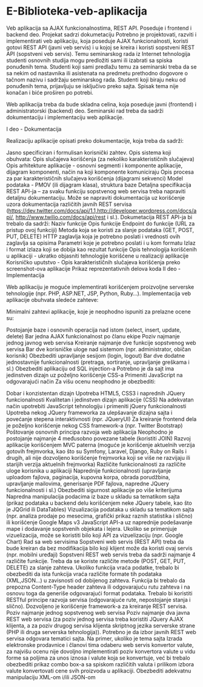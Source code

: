 # E-Biblioteka-veb-aplikacija
Veb aplikacija sa AJAX funkcionalnostima, REST API. Poseduje i frontend i backend deo. Projekat sadrzi dokumetaciju
Potrebno je projektovati, razviti i implementirati veb aplikaciju, koja poseduje AJAX funkcionalnosti, koristi gotovi REST API (javni veb servis) i u kojoj se kreira i koristi sopstveni REST API (sopstveni veb servis). Temu seminarskog rada iz Internet tehnologija studenti osnovnih studija mogu predložiti sami ili izabrati sa spiska ponuđenih tema. Studenti koji sami predlažu temu za seminarski treba da se sa nekim od nastavnika ili asistenata na predmetu prethodno dogovore o tačnom nazivu i sadržaju seminarskog rada. Studenti koji biraju neku od ponuđenih tema, prijavljuju se isključivo preko sajta. Spisak tema nije konačan i biće proširen po potrebi.

Web aplikacija treba da bude skladna celina, koja poseduje javni (frontend) i administratorski (backend) deo. Seminarski rad treba da sadrži dokumentaciju i implementaciju web aplikacije.

I deo - Dokumentacija

Realizaciju aplikacije opisati preko dokumentacije, koja treba da sadrži:

Jasno specificiran i formulisan korisnički zahtev.
Opis sistema koji obuhvata:
Opis slučajeva korišćenja (za nekoliko karakterističnih slučajeva)
Opis arhitekture aplikacije - osnovni segmenti i komponente aplikacije, dijagram komponenti, način na koji komponente komuniciraju
Opis procesa za par karakterističnih slučajeva korišćenja (dijagrami sekvenci)
Model podataka - PMOV (ili dijagram klasa), struktura baze
Detaljna specifikacija REST API-ja – za svaku funkciju sopstvenog web servisa treba napraviti detaljnu dokumentaciju. Može se napraviti dokumentacija uz korišćenje uzora dokumentacija različitih javnih REST servisa (https://dev.twitter.com/docs/api/1.1,http://developer.wordpress.com/docs/api/, http://www.twilio.com/docs/api/rest i sl.). Dokumetacija REST API-ja bi trebalo da sadrži:
Naziv funkcije
Opis funkcije
Endpoint do funkcije (URL za pristup ovoj funkciji)
Metoda koja se koristi za slanje podataka (GET, POST, PUT, DELETE)
HTTP zaglavlja koja je potrebno poslati i vrednosti ovih zaglavlja sa opisima
Parametri koje je potrebno poslati i u kom formatu
Izlaz i format izlaza koji se dobija kao rezultat funkcije
Opis tehnologija korišćenih u aplikaciji - ukratko objasniti tehnologije korišćene u realizaciji aplikacije
Korisničko uputstvo - Opis karakterističnih slučajeva korišćenja preko screenshot-ova aplikacije
Prikaz reprezentativnih delova koda
II deo - Implementacija

Web aplikaciju je moguće implementirati korišćenjem proizvoljne serverske tehnologije (npr. PHP, ASP.NET, JSP, Python, Ruby…). Implementacija veb aplikacije obuhvata sledeće zahteve:


Minimalni zahtevi aplikacije, koje je neophodno ispuniti za prelazne ocene su:

Postojanje baze i osnovnih operacija nad istom (select, insert, update, delete)
Bar jedna AJAX funkcionalnost po članu ekipe
Poziv najmanje jednog javnog web servisa
Kreiranje najmanje dve funkcije sopstvenog web servisa
Bar dve korisničke uloge nad sistemom (npr. administrator, običan korisnik)
Obezbediti upravljanje sesijom (login, logout)
Bar dve dodatne jednostavnije funkcionalnosti (pretraga, sortiranje, upravljanje greškama i sl.)
Obezbediti aplikaciju od SQL injection-a
Potrebno je da sajt ima jedinstven dizajn uz poželjno korišćenje CSS-a
Primeniti JavaScript na odgovarajući način
Za višu ocenu neophodno je obezbediti:

Dobar i konzistentan dizajn
Upotreba HTML5, CSS3 i naprednih JQuery funkcionalnosti
Kvalitetan i jedinstven dizajn aplikacije (CSS)
Na adekvatan način upotrebiti JavaScript tehnologiju i primeniti jQuery funkcionalnosti
Upotreba nekog JQuery frameworka za ulepšavanje dizajna sajta i povećanje stepena interaktivnosti (npr. JQueryUI)
Za kreiranje frontend dela je poželjno korišćenje nekog CSS framework-a (npr. Twitter Bootstrap)
Poštovanje osnovnih principa razvoja web aplikacija
Neophodno je postojanje najmanje 4 međusobno povezane tabele (koristiti JOIN)
Razvoj aplikacije korišćenjem MVC paterna (moguće je korišćenje aktuelnih verzija gotovih frejmvorka, kao što su Symfony, Laravel, Django, Ruby on Rails i drugih, ali nije dozvoljeno korišćenje frejmvorka koji se više ne razvijaju ili starijih verzija aktuelnih frejmvorka)
Različite funkcionalnosti za različite uloge korisnika u aplikaciji
Naprednije funkcionalnosti (upravljanje uploadom fajlova, paginacija, kupovna korpa, obrada porudžbina, upravljanje mailovima, generisanje PDF fajlova, napredne JQuery funkcionalnosti i sl.)
Obezbediti sigurnost aplikacije po više kriterijuma
Napredna manipulacija podacima iz baze u skladu sa tematikom sajta (prikaz podataka u backend delu korišćenjem neke JQuery tabele, kao što je JQGrid ili DataTables)
Vizualizacija podataka u skladu sa tematikom sajta (npr. analiza prodaje po mesecima, grafički prikaz raznih statistika i slično) ili korišćenje Google Maps v3 JavaScript API-a uz naprednije podešavanje mape i dodavanje sopstvenih objekata i lejera. Ukoliko se primenjuje vizuelizacija, može se koristiti bilo koji API za vizuelizaciju (npr. Google Chart)
Rad sa web servisima
Sopstveni web servis (REST API) treba da bude kreiran da bez modifikacija bilo koji klijent može da koristi ovaj servis (npr. mobilni uređaji)
Sopstveni REST web servis treba da sadrži najmanje 4 različite funkcije. Treba da se koriste različite metode (POST, GET, PUT, DELETE) za slanje zahteva. Ukoliko funkcija vraća podatke, trebalo bi obezbediti da ista funkcija vraća različite formate tih podataka (XML,JSON…) u zavisnosti od dobijenog zahteva. Funkcija bi trebalo da prepozna Content-Type header zahteva ili odgovarajuću rutu zahteva i na osnovu toga da generiše odgovarajući format podataka. Trebalo bi koristiti RESTful principe razvoja servisa (odgovarajuće rute, nepostojanje stanja i slično). Dozvoljeno je korišćenje framework-a za kreiranje REST servisa.
Poziv najmanje jednog sopstvenog web servisa
Poziv najmanje dva javna REST web servisa (za poziv jednog servisa treba koristiti JQuery AJAX klijenta, a za poziv drugog servisa klijenta skriptnog jezika serverske strane (PHP ili druga serverska tehnologija)). Potrebno je da izbor javnih REST web servisa odgovara tematici sajta. Na primer, ukoliko je tema sajta Izrada elektronske prodavnice i članovi tima odaberu web servis konvertor valute, za najvišu ocenu nije dovoljno implementirati poziv konvertora valute u vidu forme sa poljima za unos iznosa i valute koja se konvertuje, već bi trebalo obezbediti prikaz combo box-a sa spiskom različitih valuta i prilikom izbora valute konvertovati cene svih proizvoda u aplikaciji.
Obezbediti adekvatnu manipulaciju XML-om i/ili JSON-om
